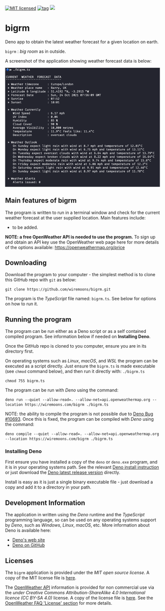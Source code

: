 [![MIT licensed](https://img.shields.io/badge/license-MIT-blue.svg)](https://raw.githubusercontent.com/hyperium/hyper/master/LICENSE)
[![tag](https://img.shields.io/github/v/release/wiremoons/bigrm.svg)](https://github.com/wiremoons/bigrm/releases)
[![](https://img.shields.io/badge/deno-v1.19.0-green.svg)](https://github.com/denoland/deno)

# bigrm

Deno app to obtain the latest weather forecast for a given location on earth.

`bigrm` : _big room_ as in outside.

A screenshot of the application showing weather forecast data is below:

![bigrm.ts screenshot](images/screen1.png)

## Main features of bigrm

The program is written to run in a terminal window and check for the current
weather forecast at the user supplied location. Main features include:

- to be added.

**NOTE: a free OpenWeather API is needed to use the program.** To sign up and
obtain an API key use the OpenWeather web page here for more details of the
options available: https://openweathermap.org/price

## Downloading

Download the program to your computer - the simplest method is to clone this
GitHub repo with `git` as below:

```console
git clone https://github.com/wiremoons/bigrm.git
```

The program is the _TypeScript_ file named: `bigrm.ts`. See below for options on
how to run it.

## Running the program

The program can be run either as a Deno script or as a self contained compiled
program. See information below if needed on **Installing Deno**.

Once the GitHub repo is cloned to you computer, ensure you are in its directory
first.

On operating systems such as _Linux_, _macOS_, and _WSL_ the program can be
executed as a script directly. Just ensure the `bigrm.ts` is made executable
(see `chmod` command below), and then run it directly with: `./bigrm.ts`

```console
chmod 755 bigrm.ts
```

The program can be run with _Deno_ using the command:

```console
deno run --quiet --allow-read=. --allow-net=api.openweathermap.org --location https://wiremoons.com/bigrm ./bigrm.ts
```

NOTE: the ability to compile the program is not possible due to
[Deno Bug #10693](https://github.com/denoland/deno/issues/10693). Once this is
fixed, the program can be compiled with _Deno_ using the command:

```console
deno compile --quiet --allow-read=. --allow-net=api.openweathermap.org --location https://wiremoons.com/bigrm ./bigrm.ts
```

### Installing Deno

First ensure you have installed a copy of the `deno` or `deno.exe` program, and
it is in your operating systems path. See the relevant
[Deno install instruction](https://github.com/denoland/deno_install) or just
download the
[Deno latest release version](https://github.com/denoland/deno/releases)
directly.

Install is easy as it is just a single binary executable file - just download a
copy and add it to a directory in your path.

## Development Information

The application in written using the _Deno_ runtime and the _TypeScript_
programming language, so can be used on any operating systems support by _Deno_,
such as _Windows_, _Linux_, _macOS_, etc. More information about Deno is
available here:

- [Deno's web site](https://deno.land/)
- [Deno on GitHub](https://github.com/denoland)

## Licenses

The `bigrm` application is provided under the _MIT open source license_. A copy
of the MIT license file is [here](./LICENSE).

The [OpenWeather API](https://openweathermap.org/api) information is provided
for non commercial use via the _under Creative Commons Attribution-ShareAlike
4.0 International licence (CC BY-SA 4.0)_ license. A copy of the license file is
[here](https://creativecommons.org/licenses/by-sa/4.0/). See the
[OpenWeather FAQ 'License' section](https://openweathermap.org/faq) for more
details.
